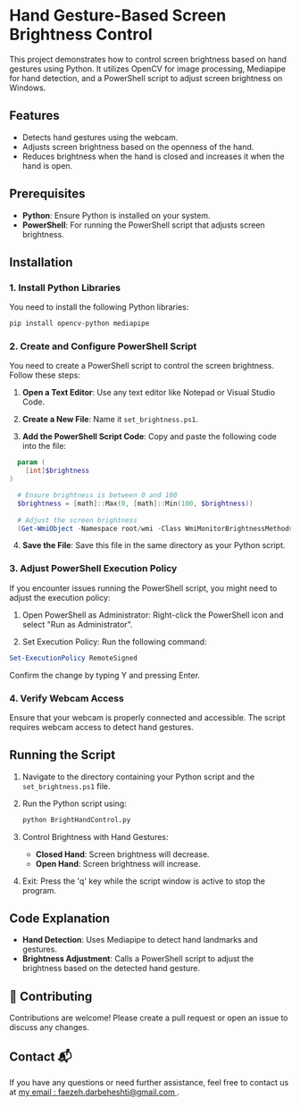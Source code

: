 # Hand Gesture-Based Screen Brightness Control

This project demonstrates how to control screen brightness based on hand gestures using Python. It utilizes OpenCV for image processing, Mediapipe for hand detection, and a PowerShell script to adjust screen brightness on Windows.

## Features

- Detects hand gestures using the webcam.
- Adjusts screen brightness based on the openness of the hand.
- Reduces brightness when the hand is closed and increases it when the hand is open.

## Prerequisites

- **Python**: Ensure Python is installed on your system.
- **PowerShell**: For running the PowerShell script that adjusts screen brightness.

## Installation

### 1. Install Python Libraries

You need to install the following Python libraries:

```bash
pip install opencv-python mediapipe
```

### 2. Create and Configure PowerShell Script
You need to create a PowerShell script to control the screen brightness. Follow these steps:

  1. **Open a Text Editor**: Use any text editor like Notepad or Visual Studio Code.

  2. **Create a New File**: Name it `set_brightness.ps1`.

  3. **Add the PowerShell Script Code**: Copy and paste the following code into the file:

```powershell 
  param (
    [int]$brightness
)

  # Ensure brightness is between 0 and 100
  $brightness = [math]::Max(0, [math]::Min(100, $brightness))
  
  # Adjust the screen brightness
  (Get-WmiObject -Namespace root/wmi -Class WmiMonitorBrightnessMethods).WmiSetBrightness(1, $brightness)
```
4. **Save the File**: Save this file in the same directory as your Python script.
### 3. Adjust PowerShell Execution Policy
If you encounter issues running the PowerShell script, you might need to adjust the execution policy:

1. Open PowerShell as Administrator: Right-click the PowerShell icon and select "Run as Administrator".

2. Set Execution Policy: Run the following command:
   
  ```powershell 
  Set-ExecutionPolicy RemoteSigned
  ```
  Confirm the change by typing Y and pressing Enter.

### 4. Verify Webcam Access
Ensure that your webcam is properly connected and accessible. The script requires webcam access to detect hand gestures.

## Running the Script

1. Navigate to the directory containing your Python script and the `set_brightness.ps1` file.
   
2. Run the Python script using:
   
   ```bash
   python BrightHandControl.py
   ```
   
3. Control Brightness with Hand Gestures:
   - **Closed Hand**: Screen brightness will decrease.
   - **Open Hand**: Screen brightness will increase.

4. Exit: Press the 'q' key while the script window is active to stop the program.

## Code Explanation

- **Hand Detection**: Uses Mediapipe to detect hand landmarks and gestures.
- **Brightness Adjustment**: Calls a PowerShell script to adjust the brightness based on the detected hand gesture.

## 🤝 Contributing

Contributions are welcome! Please create a pull request or open an issue to discuss any changes.

## Contact 📬

If you have any questions or need further assistance, feel free to contact us at [my email : faezeh.darbeheshti@gmail.com ](mailto:faezeh.darbeheshti@gmail.com).

    
